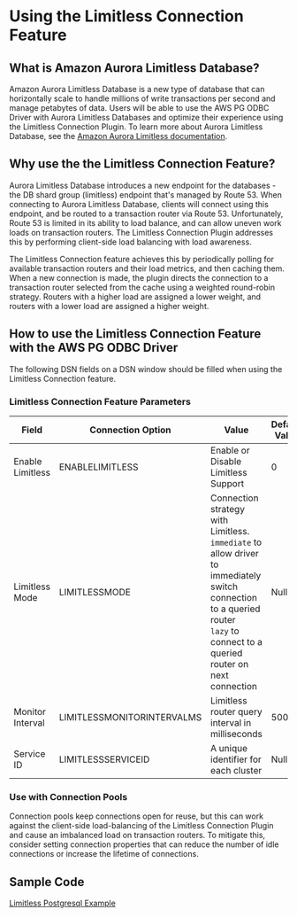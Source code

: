 # Using the Limitless Connection Feature

## What is Amazon Aurora Limitless Database?

Amazon Aurora Limitless Database is a new type of database that can horizontally scale to handle millions of write transactions per second and manage petabytes of data. Users will be able to use the AWS PG ODBC Driver with Aurora Limitless Databases and optimize their experience using the Limitless Connection Plugin. To learn more about Aurora Limitless Database, see the [Amazon Aurora Limitless documentation](https://aws.amazon.com/about-aws/whats-new/2023/11/amazon-aurora-limitless-database/).

## Why use the the Limitless Connection Feature?

Aurora Limitless Database introduces a new endpoint for the databases - the DB shard group (limitless) endpoint that's managed by Route 53. When connecting to Aurora Limitless Database, clients will connect using this endpoint, and be routed to a transaction router via Route 53. Unfortunately, Route 53 is limited in its ability to load balance, and can allow uneven work loads on transaction routers. The Limitless Connection Plugin addresses this by performing client-side load balancing with load awareness. 

The Limitless Connection feature achieves this by periodically polling for available transaction routers and their load metrics, and then caching them. When a new connection is made, the plugin directs the connection to a transaction router selected from the cache using a weighted round-robin strategy. Routers with a higher load are assigned a lower weight, and routers with a lower load are assigned a higher weight.

## How to use the Limitless Connection Feature with the AWS PG ODBC Driver
The following DSN fields on a DSN window should be filled when using the Limitless Connection feature.

### Limitless Connection Feature Parameters

| Field             | Connection Option             | Value                                             | Default Value | Sample Value                  |
|-------------------|-------------------------------|---------------------------------------------------|---------------|-------------------------------|
| Enable Limitless  | ENABLELIMITLESS               | Enable or Disable Limitless Support               | 0             | 0                             |
| Limitless Mode    | LIMITLESSMODE                 | Connection strategy with Limitless. <br>`immediate` to allow driver to immediately switch connection to a queried router<br>`lazy` to connect to a queried router on next connection | Null | `lazy` |
| Monitor Interval  | LIMITLESSMONITORINTERVALMS    | Limitless router query interval in milliseconds   | 500           | 5000                          |
| Service ID        | LIMITLESSSERVICEID            | A unique identifier for each cluster              | Null          | `db_user`                     |

### Use with Connection Pools
Connection pools keep connections open for reuse, but this can work against the client-side load-balancing of the Limitless Connection Plugin and cause an imbalanced load on transaction routers. To mitigate this, consider setting connection properties that can reduce the number of idle connections or increase the lifetime of connections.

## Sample Code
[Limitless Postgresql Example](./limitless_sample.cpp)
